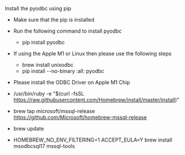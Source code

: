 Install the pyodbc using pip

- Make sure that the pip is installed
- Run the following command to install pyodbc
  - pip install pyodbc
- If using the Apple M1 or Linux then please use the following steps
  -  brew install unixodbc    
  -  pip install --no-binary :all: pyodbc
- Please install the ODBC Driver on Apple M1 Chip

- /usr/bin/ruby -e "$(curl -fsSL https://raw.githubusercontent.com/Homebrew/install/master/install)"

- brew tap microsoft/mssql-release https://github.com/Microsoft/homebrew-mssql-release

- brew update

- HOMEBREW_NO_ENV_FILTERING=1 ACCEPT_EULA=Y brew install msodbcsql17 mssql-tools
